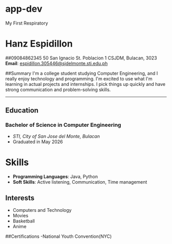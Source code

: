 # app-dev
My First Respiratory
# Hanz Espidillon
##09084862345
50 San Ignacio St. Poblacion 1 CSJDM, Bulacan, 3023
**Email**: espidillon.305446@sjdelmonte.sti.edu.ph

##Summary
I'm a college student studying Computer Engineering, and I really enjoy technology and programming. I'm excited to use what I'm learning in actual projects and internships. I pick things up quickly and have strong communication and problem-solving skills.

---

## Education

### Bachelor of Science in Computer Engineering
- *STI, City of San Jose del Monte, Bulacan*
- Graduated in May 2026

 # Skills
- **Programming Languages**: Java, Python
- **Soft Skills**: Active listening, Communication, Time management

## Interests
- Computers and Technology
- Movies
- Basketball
- Anime

##Certifications
-National Youth Convention(NYC)


